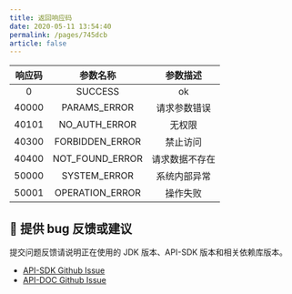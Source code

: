 ```yaml
---
title: 返回响应码
date: 2020-05-11 13:54:40
permalink: /pages/745dcb
article: false
---
```


| 响应码 |    参数名称     |    参数描述    |
| :----: | :-------------: | :------------: |
|   0    |     SUCCESS     |       ok       |
| 40000  |  PARAMS_ERROR   |  请求参数错误  |
| 40101  |  NO_AUTH_ERROR  |     无权限     |
| 40300  | FORBIDDEN_ERROR |    禁止访问    |
| 40400  | NOT_FOUND_ERROR | 请求数据不存在 |
| 50000  |  SYSTEM_ERROR   |  系统内部异常  |
| 50001  | OPERATION_ERROR |    操作失败    |

## 🐞 提供 bug 反馈或建议

提交问题反馈请说明正在使用的 JDK 版本、API-SDK 版本和相关依赖库版本。

- [API-SDK Github Issue](https://github.com/haiqing102/API-sdk/issues)
- [API-DOC Github Issue](https://github.com/haiqing102/API-doc/issues)
